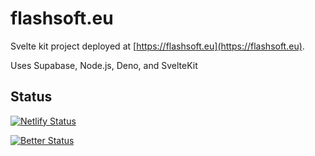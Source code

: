 # flashsoft.eu

Svelte kit project deployed at [https://flashsoft.eu](https://flashsoft.eu).

Uses Supabase, Node.js, Deno, and SvelteKit

## Status

[![Netlify Status](https://api.netlify.com/api/v1/badges/2b1b2cc5-2f4b-4752-93af-77ef8eee4a9a/deploy-status)](https://app.netlify.com/sites/fsk/deploys)


[![Better Status](https://uptime.betterstack.com/status-badges/v1/monitor/1u13o.svg)](https://uptime.betterstack.com/status-badges/v1/monitor/1u13o.svg)